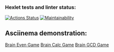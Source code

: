 ### Hexlet tests and linter status:
[![Actions Status](https://github.com/mrfurm4n/frontend-project-lvl1/workflows/hexlet-check/badge.svg)](https://github.com/mrfurm4n/frontend-project-lvl1/actions)
[![Maintainability](https://api.codeclimate.com/v1/badges/0e0c4604b7029bbb4e37/maintainability)](https://codeclimate.com/github/mrfurm4n/frontend-project-lvl1/maintainability)

## Asciinema demonstration:
[Brain Even Game](https://asciinema.org/a/CQEupWYaPbA7xsDpmA60faZPO)
[Brain Calc Game](https://asciinema.org/a/F9evpuN5crvPEbdKp0IaCeXZC)
[Brain GCD Game](https://asciinema.org/a/QqG4v1b4S1RkMS9CYSZ12JN59)